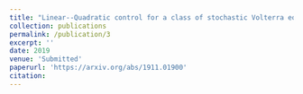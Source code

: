 ```yaml
---
title: "Linear--Quadratic control for a class of stochastic Volterra equations: solvability and approximation"
collection: publications
permalink: /publication/3
excerpt: ''
date: 2019
venue: 'Submitted'
paperurl: 'https://arxiv.org/abs/1911.01900'
citation: 
---
```

